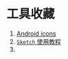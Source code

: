 # 工具收藏

1. [Android icons](https://material.io/resources/icons/?style=sharp)
2. [`Sketch` 使用教程](https://oursketch.com/manual/exporting/slices)
3. 

